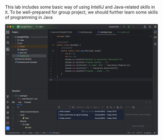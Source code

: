 This lab includes some basic way of using IntelliJ and Java-related skills in it.
To be well-prepared for group project, we should further learn some skills of programming in Java 

![Screenshot](https://github.com/Dorizzz0610/Comp3111LEx/blob/ae0df51c9eb09f79d5aa3908cebbac47bd7561b6/img.png?raw=true)